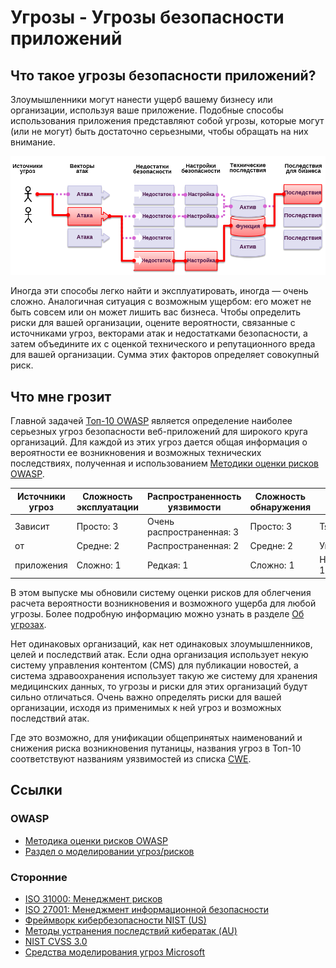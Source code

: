 # **Угрозы** - Угрозы безопасности приложений

## Что такое угрозы безопасности приложений?

Злоумышленники могут нанести ущерб вашему бизнесу или организации, используя ваше приложение. Подобные способы использования приложения представляют собой угрозы, которые могут (или не могут) быть достаточно серьезными, чтобы обращать на них внимание.

![Угрозы безопасности приложений](images/0x10-risk-1.png)

Иногда эти способы легко найти и эксплуатировать, иногда — очень сложно. Аналогичная ситуация с возможным ущербом: его может не быть совсем или он может лишить вас бизнеса. Чтобы определить риски для вашей организации, оцените вероятности, связанные с источниками угроз, векторами атак и недостатками безопасности, а затем объедините их с оценкой технического и репутационного вреда для вашей организации. Сумма этих факторов определяет совокупный риск.

## Что мне грозит

Главной задачей [Топ-10 OWASP](https://www.owasp.org/index.php/Top10) является определение наиболее серьезных угроз безопасности веб-приложений для широкого круга организаций. Для каждой из этих угроз дается общая информация о вероятности ее возникновения и возможных технических последствиях, полученная и использованием [Методики оценки рисков OWASP](https://www.owasp.org/index.php/OWASP_Risk_Rating_Methodology).

| Источники угроз | Сложность эксплуатации | Распространенность уязвимости | Сложность обнаружения | Технические последствия | Последствия для бизнеса |
| --------------- | ---------------------- | ----------------------------- | --------------------- | ----------------------- | ----------------------- |
| Зависит         | Просто: 3              | Очень распространенная: 3     | Просто: 3             | Тяжелые: 3              | Зависит                 |
| от              | Средне: 2              | Распространенная: 2           | Средне: 2             | Умеренные: 2            | от                      |
| приложения      | Сложно: 1              | Редкая: 1                     | Сложно: 1             | Незначительные: 1       | бизнеса                 |

В этом выпуске мы обновили систему оценки рисков для облегчения расчета вероятности возникновения и возможного ущерба для любой угрозы. Более подробную информацию можно узнать в разделе [Об угрозах](0xc0-note-about-risks.md). 

Нет одинаковых организаций, как нет одинаковых злоумышленников, целей и последствий атак. Если одна организация использует некую систему управления контентом (CMS) для публикации новостей, а система здравоохранения использует такую же систему для хранения медицинских данных, то угрозы и риски для этих организаций будут сильно отличаться. Очень важно определять риски для вашей организации, исходя из применимых к ней угроз и возможных последствий атак.

Где это возможно, для унификации общепринятых наименований и снижения риска возникновения путаницы, названия угроз в Топ-10 соответствуют названиям уязвимостей из списка [CWE](https://cwe.mitre.org/).

## Ссылки

### OWASP

* [Методика оценки рисков OWASP](https://www.owasp.org/index.php/OWASP_Risk_Rating_Methodology)
* [Раздел о моделировании угроз/рисков](https://www.owasp.org/index.php/Threat_Risk_Modeling)

### Сторонние

* [ISO 31000: Менеджмент рисков](https://www.iso.org/iso-31000-risk-management.html)
* [ISO 27001: Менеджмент информационной безопасности](https://www.iso.org/isoiec-27001-information-security.html)
* [Фреймворк кибербезопасности NIST (US)](https://www.nist.gov/cyberframework)
* [Методы устранения последствий кибератак (AU)](https://www.asd.gov.au/infosec/mitigationstrategies.htm)
* [NIST CVSS 3.0](https://nvd.nist.gov/vuln-metrics/cvss/v3-calculator)
* [Средства моделирования угроз Microsoft](https://www.microsoft.com/en-us/download/details.aspx?id=49168)
